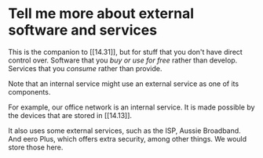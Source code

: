 
# Tell me more about external software and services

This is the companion to [[14.31]], but for stuff that you don't have direct control over. Software that you _buy or use for free_ rather than develop. Services that you _consume_ rather than provide.

Note that an internal service might use an external service as one of its components.

For example, our office network is an internal service. It is made possible by the devices that are stored in [[14.13]].

It also uses some external services, such as the ISP, Aussie Broadband. And eero Plus, which offers extra security, among other things. We would store those here.
